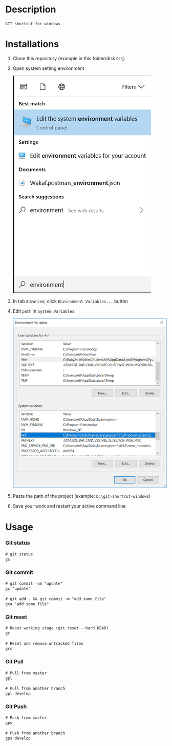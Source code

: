 # Description
```
GIT shortcut for windows
```

# Installations
1. Clone this repository (example in this folder/disk `D:\`)

2. Open system setting environment
  
    ![img](img/1.png)

3. In tab `Advanced`, click `Environment Variables...` button

4. Edit `path` in `System Variables`

    ![img](img/2.png)

5. Paste the path of the project (example: `D:\git-shortcut-windows`)

6. Save your work and restart your active command line

# Usage
### Git status
```
# git status
gs
```

### Git commit
```
# git commit -am "update"
gc "update"

# git add . && git commit -m "add some file"
gca "add some file"
```

### Git reset
```
# Reset working stage (git reset --hard HEAD)
gr

# Reset and remove untracked files
grc
```

### Git Pull
```
# Pull from master
gpl

# Pull from another branch
gpl develop
```

### Git Push
```
# Push from master
gps

# Push from another branch
gps develop
```